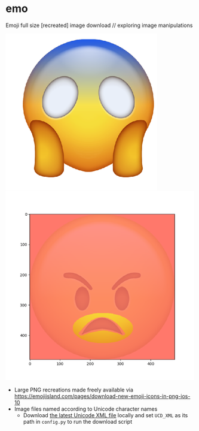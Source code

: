 # emo

Emoji full size [recreated] image download // exploring image manipulations

![](https://raw.githubusercontent.com/lmmx/emo/master/img/edits/screaming_in_fear_mouthless.png)
![](https://raw.githubusercontent.com/lmmx/emo/master/img/edits/angry_mouth_sample.png)

- Large PNG recreations made freely available via https://emojiisland.com/pages/download-new-emoji-icons-in-png-ios-10
- Image files named according to Unicode character names
  - Download [the latest Unicode XML file](https://www.unicode.org/Public/UCD/latest/ucdxml/ucd.all.grouped.zip) 
    locally and set `UCD_XML` as its path in `config.py` to run the download script

